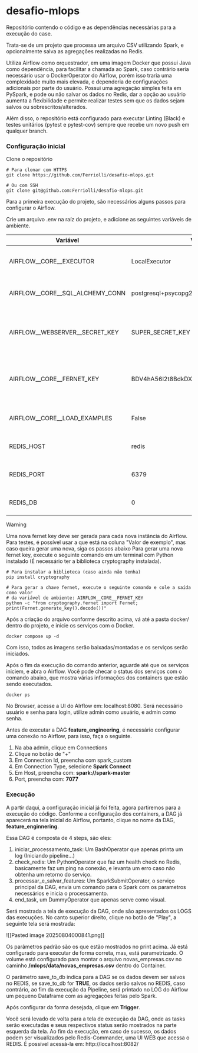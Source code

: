 
# desafio-mlops
Repositório contendo o código e as dependências necessárias para a execução do case.

Trata-se de um projeto que processa um arquivo CSV utilizando Spark, e opcionalmente salva as agregações realizadas no Redis.

Utiliza Airflow como orquestrador, em uma imagem Docker que possui Java como dependência, para facilitar a chamada ao Spark, caso contrário seria necessário usar o DockerOperator do Airflow, porém isso traria uma complexidade muito mais elevada, e dependeria de configurações adicionais por parte do usuário.
Possui uma agregação simples feita em PySpark, e pode ou não salvar os dados no Redis, dar a opção ao usuário aumenta a flexibilidade e permite realizar testes sem que os dados sejam salvos ou sobrescritos/alterados.

Além disso, o repositório está configurado para executar Linting (Black) e testes unitários (pytest e pytest-cov) sempre que recebe um novo push em qualquer branch.
### Configuração inicial

Clone o repositório

```
# Para clonar com HTTPS
git clone https://github.com/Ferriolli/desafio-mlops.git

# Ou com SSH
git clone git@github.com:Ferriolli/desafio-mlops.git
```

Para a primeira execução do projeto, são necessários alguns passos para configurar o Airflow.

Crie um arquivo .env na raíz do projeto, e adicione as seguintes variáveis de ambiente.

| Variável                        | Valor de exemplo                                       | Explicação                                                          |
| ------------------------------- | ------------------------------------------------------ | ------------------------------------------------------------------- |
| AIRFLOW__CORE__EXECUTOR         | LocalExecutor                                          | Define o tipo de executor que o Airflow vai usar.                   |
| AIRFLOW__CORE__SQL_ALCHEMY_CONN | postgresql+psycopg2://airflow:airflow@postgres/airflow | Define a string de conexão com o banco.                             |
| AIRFLOW__WEBSERVER__SECRET_KEY  | SUPER_SECRET_KEY                                       | Serve para assinar cookies da interface web do airflow.             |
| AIRFLOW__CORE__FERNET_KEY       | BDV4hA56l2t8BdkDXDWJooAWQdKj4xwBHWJLoAKNQuw=           | Serve para criptografar informações sensíveis armazenadas no banco. |
| AIRFLOW__CORE__LOAD_EXAMPLES    | False                                                  | Serve para carregar (ou não) DAGs de exemplo.                       |
| REDIS_HOST                      | redis                                                  | Host do redis usado como feature store                              |
| REDIS_PORT                      | 6379                                                   | Porta do redis usado como feature store                             |
| REDIS_DB                        | 0                                                      | DB do redis usado como feature store                                |

> [!WARNING]
Uma nova fernet key deve ser gerada para cada nova instância do Airflow. Para testes, é possível usar a que está na coluna "Valor de exemplo", mas caso queira gerar uma nova, siga os passos abaixo
Para gerar uma nova fernet key, execute o seguinte comando em um terminal com Python instalado (É necessário ter a biblioteca cryptography instalada).
```
# Para instalar a biblioteca (caso ainda não tenha)
pip install cryptography

# Para gerar a chave fernet, execute o seguinte comando e cole a saída como valor
# da variável de ambiente: AIRFLOW__CORE__FERNET_KEY
python -c "from cryptography.fernet import Fernet; print(Fernet.generate_key().decode())"
```

Após a criação do arquivo conforme descrito acima, vá até a pasta docker/ dentro do projeto, e inicie os serviços com o Docker.

```
docker compose up -d
```

Com isso, todos as imagens serão baixadas/montadas e os serviços serão iniciados.

Após o fim da execução do comando anterior, aguarde até que os serviços iniciem, e abra o Airflow.
Você pode checar o status dos serviços com o comando abaixo, que mostra várias informações dos containers que estão sendo executados.
```
docker ps
```

No Browser, acesse a UI do AIrflow em: localhost:8080.
Será necessário usuário e senha para login, utilize admin como usuário, e admin como senha.

Antes de executar a DAG **feature_engineering**, é necessário configurar uma conexão no Airflow, para isso, faça o seguinte.
1. Na aba admin, clique em Connections
2. Clique no botão de "+"
3. Em Connection Id, preencha com spark_custom
4. Em Connection Type, selecione **Spark Connect**
5. Em Host, preencha com: **spark://spark-master**
6. Port, preencha com: **7077**


### Execução

A partir daqui, a configuração inicial já foi feita, agora partiremos para a execução do código.
Conforme a configuração dos containers, a DAG já aparecerá na tela inicial do Airflow, portanto, clique no nome da DAG, **feature_enginnering**.

Essa DAG é composta de 4 steps, são eles:
1. iniciar_processamento_task: Um BashOperator que apenas printa um log (Iniciando pipeline...)
2. check_redis: Um PythonOperator que faz um health check no Redis, basicamente faz um ping na conexão, e levanta um erro caso não obtenha um retorno do serviço.
3. processar_e_salvar_features: Um SparkSubmitOperator, o serviço principal da DAG, envia um comando para o Spark com os parametros necessários e inicia o processamento.
4. end_task, um DummyOperator que apenas serve como visual.

Será mostrada a tela de execução da DAG, onde são apresentados os LOGS das execuções.
No canto superior direito, clique no botão de "Play", a seguinte tela será mostrada:

![[Pasted image 20250804000841.png]]

Os parâmetros padrão são os que estão mostrados no print acima. Já está configurado para executar de forma correta, mas, está parametrizado.
O volume está configurado para montar o arquivo novas_empresas.csv no caminho **/mlops/data/novas_empresas.csv** dentro do Container.

O parâmetro save_to_db indica para a DAG se os dados devem ser salvos no REDIS, se save_to_db for **TRUE**, os dados serão salvos no REDIS, caso contrário, ao fim da execução da Pipeline, será printado no LOG do Airflow um pequeno Dataframe com as agregações feitas pelo Spark.

Após configurar da forma desejada, clique em **Trigger**.

Você será levado de volta para a tela de execução da DAG, onde as tasks serão executadas e seus respectivos status serão mostrados na parte esquerda da tela.
Ao fim da execução, em caso de sucesso, os dados podem ser visualizados pelo Redis-Commander, uma UI WEB que acessa o REDIS. É possível acessá-la em: http://localhost:8082/
